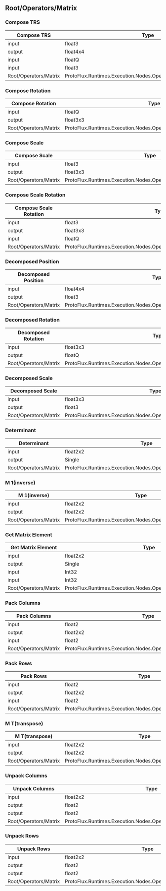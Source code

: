 <!-----------------------------------------------------------------------+
 ! This file has been generated using a script. Do not edit it manually. !
 ! Edit the individual node pages instead.                               !
 +----------------------------------------------------------------------->

## Root/Operators/Matrix

### Compose TRS

<!-- ProtofluxNode:start -->
| Compose TRS | Type | Label |
| --- | ---- | ----- |
| input | float3 | Position |
| output | float4x4 | * |
| input | floatQ | Rotation |
| input | float3 | Scale |
| Root/Operators/Matrix | ProtoFlux.Runtimes.Execution.Nodes.Operators.ComposeTRS_Float4x4 |  |
<!-- ProtofluxNode:end -->


### Compose Rotation

<!-- ProtofluxNode:start -->
| Compose Rotation | Type | Label |
| --- | ---- | ----- |
| input | floatQ | Rotation |
| output | float3x3 | * |
| Root/Operators/Matrix | ProtoFlux.Runtimes.Execution.Nodes.Operators.Compose_Rotation_Float3x3 |  |
<!-- ProtofluxNode:end -->


### Compose Scale

<!-- ProtofluxNode:start -->
| Compose Scale | Type | Label |
| --- | ---- | ----- |
| input | float3 | Scale |
| output | float3x3 | * |
| Root/Operators/Matrix | ProtoFlux.Runtimes.Execution.Nodes.Operators.Compose_ScaleFloat3x3 |  |
<!-- ProtofluxNode:end -->


### Compose Scale Rotation

<!-- ProtofluxNode:start -->
| Compose Scale Rotation | Type | Label |
| --- | ---- | ----- |
| input | float3 | Scale |
| output | float3x3 | * |
| input | floatQ | Rotation |
| Root/Operators/Matrix | ProtoFlux.Runtimes.Execution.Nodes.Operators.Compose_ScaleRotation_Float3x3 |  |
<!-- ProtofluxNode:end -->


### Decomposed Position

<!-- ProtofluxNode:start -->
| Decomposed Position | Type | Label |
| --- | ---- | ----- |
| input | float4x4 | A |
| output | float3 | * |
| Root/Operators/Matrix | ProtoFlux.Runtimes.Execution.Nodes.Operators.Decomposed_Position_Float4x4 |  |
<!-- ProtofluxNode:end -->


### Decomposed Rotation

<!-- ProtofluxNode:start -->
| Decomposed Rotation | Type | Label |
| --- | ---- | ----- |
| input | float3x3 | A |
| output | floatQ | * |
| Root/Operators/Matrix | ProtoFlux.Runtimes.Execution.Nodes.Operators.Decomposed_Rotation_Float3x3 |  |
<!-- ProtofluxNode:end -->


### Decomposed Scale

<!-- ProtofluxNode:start -->
| Decomposed Scale | Type | Label |
| --- | ---- | ----- |
| input | float3x3 | A |
| output | float3 | * |
| Root/Operators/Matrix | ProtoFlux.Runtimes.Execution.Nodes.Operators.Decomposed_Scale_Float3x3 |  |
<!-- ProtofluxNode:end -->


### Determinant

<!-- ProtofluxNode:start -->
| Determinant | Type | Label |
| --- | ---- | ----- |
| input | float2x2 | A |
| output | Single | * |
| Root/Operators/Matrix | ProtoFlux.Runtimes.Execution.Nodes.Operators.Determinant_Float2x2 |  |
<!-- ProtofluxNode:end -->


### M 1(inverse)

<!-- ProtofluxNode:start -->
| M 1(inverse) | Type | Label |
| --- | ---- | ----- |
| input | float2x2 | A |
| output | float2x2 | * |
| Root/Operators/Matrix | ProtoFlux.Runtimes.Execution.Nodes.Operators.Inverse_Float2x2 |  |
<!-- ProtofluxNode:end -->


### Get Matrix Element

<!-- ProtofluxNode:start -->
| Get Matrix Element | Type | Label |
| --- | ---- | ----- |
| input | float2x2 | Matrix |
| output | Single | * |
| input | Int32 | Row |
| input | Int32 | Column |
| Root/Operators/Matrix | ProtoFlux.Runtimes.Execution.Nodes.Operators.MatrixElement_Float2x2 |  |
<!-- ProtofluxNode:end -->


### Pack Columns

<!-- ProtofluxNode:start -->
| Pack Columns | Type | Label |
| --- | ---- | ----- |
| input | float2 | Column0 |
| output | float2x2 | * |
| input | float2 | Column1 |
| Root/Operators/Matrix | ProtoFlux.Runtimes.Execution.Nodes.Operators.PackColumns_Float2x2 |  |
<!-- ProtofluxNode:end -->


### Pack Rows

<!-- ProtofluxNode:start -->
| Pack Rows | Type | Label |
| --- | ---- | ----- |
| input | float2 | Row0 |
| output | float2x2 | * |
| input | float2 | Row1 |
| Root/Operators/Matrix | ProtoFlux.Runtimes.Execution.Nodes.Operators.PackRows_Float2x2 |  |
<!-- ProtofluxNode:end -->


### M T(transpose)

<!-- ProtofluxNode:start -->
| M T(transpose) | Type | Label |
| --- | ---- | ----- |
| input | float2x2 | A |
| output | float2x2 | * |
| Root/Operators/Matrix | ProtoFlux.Runtimes.Execution.Nodes.Operators.Transpose_Float2x2 |  |
<!-- ProtofluxNode:end -->


### Unpack Columns

<!-- ProtofluxNode:start -->
| Unpack Columns | Type | Label |
| --- | ---- | ----- |
| input | float2x2 | Matrix |
| output | float2 | Column0 |
| output | float2 | Column1 |
| Root/Operators/Matrix | ProtoFlux.Runtimes.Execution.Nodes.Operators.UnpackColumns_Float2x2 |  |
<!-- ProtofluxNode:end -->


### Unpack Rows

<!-- ProtofluxNode:start -->
| Unpack Rows | Type | Label |
| --- | ---- | ----- |
| input | float2x2 | Matrix |
| output | float2 | Row0 |
| output | float2 | Row1 |
| Root/Operators/Matrix | ProtoFlux.Runtimes.Execution.Nodes.Operators.UnpackRows_Float2x2 |  |
<!-- ProtofluxNode:end -->


